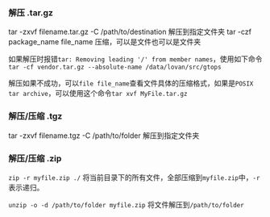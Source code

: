 ### 解压 .tar.gz

tar -zxvf filename.tar.gz -C /path/to/destination  解压到指定文件夹
tar -czf package_name file_name 压缩，可以是文件也可以是文件夹

如果解压时报错`tar: Removing leading '/' from member names`，使用如下命令
`tar -cf vendor.tar.gz --absolute-name /data/lovan/src/gtops`

解压如果不成功，可以`file file_name`查看文件具体的压缩格式，如果是`POSIX tar archive`，可以使用这个命令`tar xvf MyFile.tar.gz`

### 解压/压缩 .tgz

tar -zxvf filename.tgz -C /path/to/folder 解压到指定文件夹

### 解压/压缩 .zip

`zip -r myfile.zip ./`
将当前目录下的所有文件，全部压缩到`myfile.zip`中，`-r`表示递归。

`unzip -o -d /path/to/folder myfile.zip`
将文件解压到`/path/to/folder`